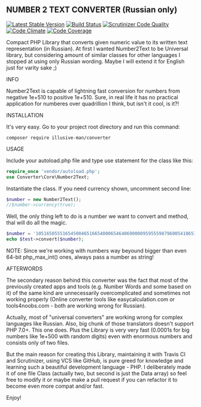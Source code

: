 ## NUMBER 2 TEXT CONVERTER (Russian only)
[![Latest Stable Version](https://poser.pugx.org/illusive-man/converter/v/stable)](https://packagist.org/packages/illusive-man/converter) 
[![Build Status](https://scrutinizer-ci.com/g/illusive-man/converter/badges/build.png?b=master)](https://scrutinizer-ci.com/g/illusive-man/converter/build-status/master) 
[![Scrutinizer Code Quality](https://scrutinizer-ci.com/g/illusive-man/converter/badges/quality-score.png?b=master)](https://scrutinizer-ci.com/g/illusive-man/converter/?branch=master) 
[![Code Climate](https://codeclimate.com/github/illusive-man/converter/badges/gpa.svg)](https://codeclimate.com/github/illusive-man/converter) 
[![Code Coverage](https://scrutinizer-ci.com/g/illusive-man/converter/badges/coverage.png?b=master)](https://scrutinizer-ci.com/g/illusive-man/converter/?branch=master) 

Compact PHP Library that converts given numeric value to its written text representation (in Russian).
At first I wanted Number2Text to be Universal library, but considering amount of similar classes for other 
languages I stopped at using only Russian wording. Maybe I will extend it for English just for varity sake ;)

INFO

Number2Text is capable of lightning fast conversion for numbers from negative 1e+510 to positive 1e+510. Sure, in
 real life it has no practical application for numberes over quadrillion I think, but isn't it cool, is it?! 

INSTALLATION

It's very easy. Go to your project root directory and run this command:

```
composer require illusive-man/converter
```

USAGE

Include your autoload.php file and type use statement for the class like this:
```php
require_once 'vendor/autoload.php';
use Converter\Core\Number2Text;
```
Instantiate the class. If you need currency shown, uncomment second line:
```php
$number = new Number2Text();
//$number->currency(true);
```

Well, the only thing left to do is a number we want to convert and method,
thal will do all the magic.
```php
$number = '1051650555165450046516654000654640690000959555987960054106514';
echo $test->convert($number);
```
NOTE: Since we're working with numbers way beyound bigger than even 64-bit 
php_max_int() ones, always pass a number as string!

AFTERWORDS

The secondary reason behind this converter was the fact that most of the previously created apps and tools 
(e.g. Number Words and some based on it) of the same kind are unnecessarily overcomplicated  and 
sometimes not working properly (Online converter tools like easycalculation.com or tools4noobs.com - both
 are working wrong for Russian). 
 
 Actually, most of "universal converters" are working wrong for
 complex languages like Russian. Also, big chunk of those translators doesn't support PHP 7.0+. This one does.
 Plus the Library is very very fast (0.0001s for big numbers like 1e+500 with random digits) even with enormous
 numbers and consists only of two files.
 
But the main reason for creating this Library, maintaining it with Travis CI and Scrutinizer, using VCS like GitHub, 
is pure greed for knowledge and learning such a beautiful development language - PHP. I deliberately made it of one 
file Class (actually two, but second is just the Data array) so feel free to modify it or maybe make a pull request
 if you can refactor it to become even more compat and/or fast. 
 
 Enjoy!